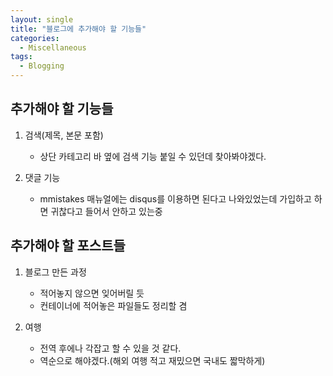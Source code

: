```yaml
---
layout: single
title: "블로그에 추가해야 할 기능들"
categories:
  - Miscellaneous
tags:
  - Blogging
---
```

## 추가해야 할 기능들
1. 검색(제목, 본문 포함)
	- 상단 카테고리 바 옆에 검색 기능 붙일 수 있던데 찾아봐야겠다.
	
	
2. 댓글 기능
	- mmistakes 매뉴얼에는 disqus를 이용하면 된다고 나와있었는데 가입하고 하면 귀찮다고 들어서 안하고 있는중


## 추가해야 할 포스트들
1. 블로그 만든 과정
	- 적어놓지 않으면 잊어버릴 듯
	- 컨테이너에 적어놓은 파일들도 정리할 겸


2. 여행
	- 전역 후에나 각잡고 할 수 있을 것 같다.
	- 역순으로 해야겠다.(해외 여행 적고 재밌으면 국내도 짧막하게)
